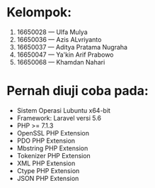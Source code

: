 # Kelompok:

1. 16650028 — Ulfa Mulya
2. 16650036 — Azis ALvriyanto
3. 16650037 — Aditya Pratama Nugraha
4. 16650047 — Ya'kin Arif Prabowo
5. 16650068 — Khamdan Nahari

# Pernah diuji coba pada:

- Sistem Operasi Lubuntu x64-bit
- Framework: Laravel versi 5.6
- PHP >= 7.1.3
- OpenSSL PHP Extension
- PDO PHP Extension
- Mbstring PHP Extension
- Tokenizer PHP Extension
- XML PHP Extension
- Ctype PHP Extension
- JSON PHP Extension
